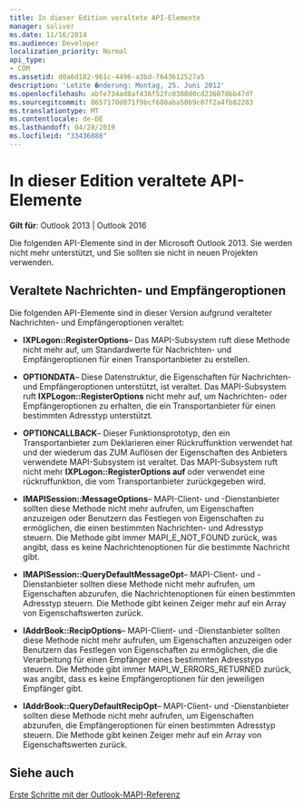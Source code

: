 ```yaml
---
title: In dieser Edition veraltete API-Elemente
manager: soliver
ms.date: 11/16/2014
ms.audience: Developer
localization_priority: Normal
api_type:
- COM
ms.assetid: d0a6d182-961c-4496-a3bd-f643612527a5
description: 'Letzte �nderung: Montag, 25. Juni 2012'
ms.openlocfilehash: abfe734ad8af436f52fc0308d0cd236078bb47df
ms.sourcegitcommit: 8657170d071f9bcf680aba50b9c07f2a4fb82283
ms.translationtype: MT
ms.contentlocale: de-DE
ms.lasthandoff: 04/28/2019
ms.locfileid: "33436888"
---
```

# <a name="api-elements-deprecated-in-this-edition"></a>In dieser Edition veraltete API-Elemente

  
  
**Gilt für**: Outlook 2013 | Outlook 2016 
  
Die folgenden API-Elemente sind in der Microsoft Outlook 2013. Sie werden nicht mehr unterstützt, und Sie sollten sie nicht in neuen Projekten verwenden.
  
## <a name="deprecation-of-message-and-recipient-options"></a>Veraltete Nachrichten- und Empfängeroptionen

Die folgenden API-Elemente sind in dieser Version aufgrund veralteter Nachrichten- und Empfängeroptionen veraltet:
  
- **IXPLogon::RegisterOptions**– Das MAPI-Subsystem ruft diese Methode nicht mehr auf, um Standardwerte für Nachrichten- und Empfängeroptionen für einen Transportanbieter zu erstellen.
    
- **OPTIONDATA**– Diese Datenstruktur, die Eigenschaften für Nachrichten- und Empfängeroptionen unterstützt, ist veraltet. Das MAPI-Subsystem ruft **IXPLogon::RegisterOptions** nicht mehr auf, um Nachrichten- oder Empfängeroptionen zu erhalten, die ein Transportanbieter für einen bestimmten Adresstyp unterstützt. 
    
- **OPTIONCALLBACK**– Dieser Funktionsprototyp, den ein Transportanbieter zum Deklarieren einer Rückruffunktion verwendet hat und der wiederum das ZUM Auflösen der Eigenschaften des Anbieters verwendete MAPI-Subsystem ist veraltet. Das MAPI-Subsystem ruft nicht mehr **IXPLogon::RegisterOptions auf** oder verwendet eine rückruffunktion, die vom Transportanbieter zurückgegeben wird. 
    
- **IMAPISession::MessageOptions**– MAPI-Client- und -Dienstanbieter sollten diese Methode nicht mehr aufrufen, um Eigenschaften anzuzeigen oder Benutzern das Festlegen von Eigenschaften zu ermöglichen, die einen bestimmten Nachrichten- und Adresstyp steuern. Die Methode gibt immer MAPI_E_NOT_FOUND zurück, was angibt, dass es keine Nachrichtenoptionen für die bestimmte Nachricht gibt.
    
- **IMAPISession::QueryDefaultMessageOpt**– MAPI-Client- und -Dienstanbieter sollten diese Methode nicht mehr aufrufen, um Eigenschaften abzurufen, die Nachrichtenoptionen für einen bestimmten Adresstyp steuern. Die Methode gibt keinen Zeiger mehr auf ein Array von Eigenschaftswerten zurück.
    
- **IAddrBook::RecipOptions**– MAPI-Client- und -Dienstanbieter sollten diese Methode nicht mehr aufrufen, um Eigenschaften anzuzeigen oder Benutzern das Festlegen von Eigenschaften zu ermöglichen, die die Verarbeitung für einen Empfänger eines bestimmten Adresstyps steuern. Die Methode gibt immer MAPI_W_ERRORS_RETURNED zurück, was angibt, dass es keine Empfängeroptionen für den jeweiligen Empfänger gibt.
    
- **IAddrBook::QueryDefaultRecipOpt**– MAPI-Client- und -Dienstanbieter sollten diese Methode nicht mehr aufrufen, um Eigenschaften abzurufen, die Empfängeroptionen für einen bestimmten Adresstyp steuern. Die Methode gibt keinen Zeiger mehr auf ein Array von Eigenschaftswerten zurück.
    
## <a name="see-also"></a>Siehe auch



[Erste Schritte mit der Outlook-MAPI-Referenz](getting-started-with-the-outlook-mapi-reference.md)

